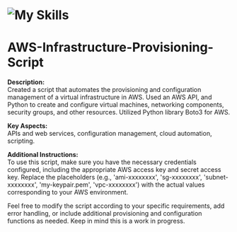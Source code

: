 # ![My Skills](https://skillicons.dev/icons?i=aws,python,vscode,git,github) 
# AWS-Infrastructure-Provisioning-Script

**Description:** <br>
Created a script that automates the provisioning and configuration management of a virtual infrastructure in AWS. 
Used an AWS API, and Python to create and configure virtual machines, networking components, security groups, and other resources. 
Utilized Python library Boto3 for AWS.

**Key Aspects:** <br>
APIs and web services, configuration management, cloud automation, scripting.

**Additional Instructions:** <br>
To use this script, make sure you have the necessary credentials configured, including the appropriate AWS access key and secret access key. 
Replace the placeholders (e.g., 'ami-xxxxxxxx', 'sg-xxxxxxxx', 'subnet-xxxxxxxx', 'my-keypair.pem', 'vpc-xxxxxxxx') with the actual values corresponding to your AWS environment.

Feel free to modify the script according to your specific requirements, add error handling, or include additional provisioning and configuration functions as needed. Keep in mind this is a work in progress.
